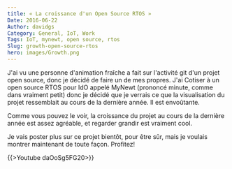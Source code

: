 ```yaml
---
title: « La croissance d'un Open Source RTOS »
Date: 2016-06-22
Author: davidgs
Category: General, IoT, Work
Tags: IoT, mynewt, open source, rtos
Slug: growth-open-source-rtos
hero: images/Growth.png
---
```


J'ai vu une personne d'animation fraîche a fait sur l'activité git d'un projet open source, donc je décidé de faire un de mes propres. J'ai Cotiser à un open source RTOS pour IdO appelé MyNewt (prononcé minute, comme dans vraiment petit) donc je décidé que je verrais ce que la visualisation du projet ressemblait au cours de la dernière année. Il est envoûtante.

Comme vous pouvez le voir, la croissance du projet au cours de la dernière année est assez agréable, et regarder grandir est vraiment cool.

Je vais poster plus sur ce projet bientôt, pour être sûr, mais je voulais montrer maintenant de toute façon. Profitez!

{{>Youtube daOoSg5FG20>}}
